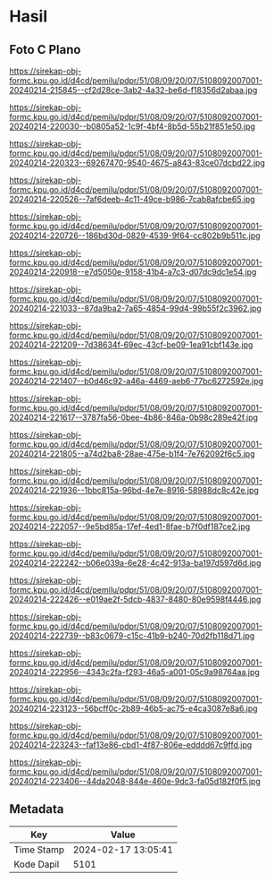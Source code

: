 # Hasil

## Foto C Plano

https://sirekap-obj-formc.kpu.go.id/d4cd/pemilu/pdpr/51/08/09/20/07/5108092007001-20240214-215845--cf2d28ce-3ab2-4a32-be6d-f18356d2abaa.jpg

https://sirekap-obj-formc.kpu.go.id/d4cd/pemilu/pdpr/51/08/09/20/07/5108092007001-20240214-220030--b0805a52-1c9f-4bf4-8b5d-55b21f851e50.jpg

https://sirekap-obj-formc.kpu.go.id/d4cd/pemilu/pdpr/51/08/09/20/07/5108092007001-20240214-220323--69267470-9540-4675-a843-83ce07dcbd22.jpg

https://sirekap-obj-formc.kpu.go.id/d4cd/pemilu/pdpr/51/08/09/20/07/5108092007001-20240214-220526--7af6deeb-4c11-49ce-b986-7cab8afcbe65.jpg

https://sirekap-obj-formc.kpu.go.id/d4cd/pemilu/pdpr/51/08/09/20/07/5108092007001-20240214-220726--186bd30d-0829-4539-9f64-cc802b9b511c.jpg

https://sirekap-obj-formc.kpu.go.id/d4cd/pemilu/pdpr/51/08/09/20/07/5108092007001-20240214-220918--e7d5050e-9158-41b4-a7c3-d07dc9dc1e54.jpg

https://sirekap-obj-formc.kpu.go.id/d4cd/pemilu/pdpr/51/08/09/20/07/5108092007001-20240214-221033--87da9ba2-7a65-4854-99d4-99b55f2c3962.jpg

https://sirekap-obj-formc.kpu.go.id/d4cd/pemilu/pdpr/51/08/09/20/07/5108092007001-20240214-221209--7d38634f-69ec-43cf-be09-1ea91cbf143e.jpg

https://sirekap-obj-formc.kpu.go.id/d4cd/pemilu/pdpr/51/08/09/20/07/5108092007001-20240214-221407--b0d46c92-a46a-4469-aeb6-77bc6272592e.jpg

https://sirekap-obj-formc.kpu.go.id/d4cd/pemilu/pdpr/51/08/09/20/07/5108092007001-20240214-221617--3787fa56-0bee-4b86-846a-0b98c289e42f.jpg

https://sirekap-obj-formc.kpu.go.id/d4cd/pemilu/pdpr/51/08/09/20/07/5108092007001-20240214-221805--a74d2ba8-28ae-475e-b1f4-7e762092f6c5.jpg

https://sirekap-obj-formc.kpu.go.id/d4cd/pemilu/pdpr/51/08/09/20/07/5108092007001-20240214-221936--1bbc815a-96bd-4e7e-8916-58988dc8c42e.jpg

https://sirekap-obj-formc.kpu.go.id/d4cd/pemilu/pdpr/51/08/09/20/07/5108092007001-20240214-222057--9e5bd85a-17ef-4ed1-8fae-b7f0df187ce2.jpg

https://sirekap-obj-formc.kpu.go.id/d4cd/pemilu/pdpr/51/08/09/20/07/5108092007001-20240214-222242--b06e039a-6e28-4c42-913a-ba197d597d6d.jpg

https://sirekap-obj-formc.kpu.go.id/d4cd/pemilu/pdpr/51/08/09/20/07/5108092007001-20240214-222426--e019ae2f-5dcb-4837-8480-80e9598f4446.jpg

https://sirekap-obj-formc.kpu.go.id/d4cd/pemilu/pdpr/51/08/09/20/07/5108092007001-20240214-222739--b83c0679-c15c-41b9-b240-70d2fb118d71.jpg

https://sirekap-obj-formc.kpu.go.id/d4cd/pemilu/pdpr/51/08/09/20/07/5108092007001-20240214-222956--4343c2fa-f293-46a5-a001-05c9a98764aa.jpg

https://sirekap-obj-formc.kpu.go.id/d4cd/pemilu/pdpr/51/08/09/20/07/5108092007001-20240214-223123--56bcff0c-2b89-46b5-ac75-e4ca3087e8a6.jpg

https://sirekap-obj-formc.kpu.go.id/d4cd/pemilu/pdpr/51/08/09/20/07/5108092007001-20240214-223243--faf13e86-cbd1-4f87-806e-edddd67c9ffd.jpg

https://sirekap-obj-formc.kpu.go.id/d4cd/pemilu/pdpr/51/08/09/20/07/5108092007001-20240214-223406--44da2048-844e-460e-9dc3-fa05d182f0f5.jpg


## Metadata

| Key        | Value               |
| ---------- | ------------------- |
| Time Stamp | 2024-02-17 13:05:41 |
| Kode Dapil | 5101                |



